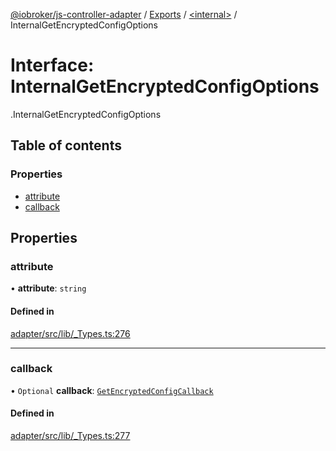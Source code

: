 [@iobroker/js-controller-adapter](../README.md) / [Exports](../modules.md) / [<internal\>](../modules/internal_.md) / InternalGetEncryptedConfigOptions

# Interface: InternalGetEncryptedConfigOptions

[<internal>](../modules/internal_.md).InternalGetEncryptedConfigOptions

## Table of contents

### Properties

- [attribute](internal_.InternalGetEncryptedConfigOptions.md#attribute)
- [callback](internal_.InternalGetEncryptedConfigOptions.md#callback)

## Properties

### attribute

• **attribute**: `string`

#### Defined in

[adapter/src/lib/_Types.ts:276](https://github.com/ioBroker/ioBroker.js-controller/blob/73031bf7/packages/adapter/src/lib/_Types.ts#L276)

___

### callback

• `Optional` **callback**: [`GetEncryptedConfigCallback`](../modules/internal_.md#getencryptedconfigcallback)

#### Defined in

[adapter/src/lib/_Types.ts:277](https://github.com/ioBroker/ioBroker.js-controller/blob/73031bf7/packages/adapter/src/lib/_Types.ts#L277)
